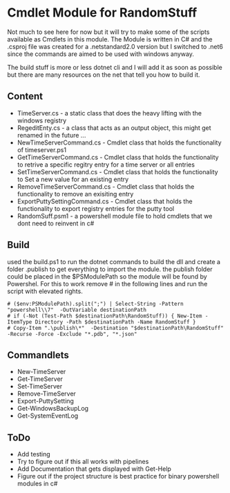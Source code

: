 Cmdlet Module for RandomStuff
==============================

Not much to see here for now but it will try to make some of the scripts available as Cmdlets in this module.
The Module is written in C# and the .csproj file was created for a .netstandard2.0 version but I switched to .net6 since the commands are aimed to be used with windows anyway.

The build stuff is more or less dotnet cli and I will add it as soon as possible but there are many resources on the net that tell you how to build it.

Content
--------

* TimeServer.cs - a static class that does the heavy lifting with the windows registry
* RegeditEnty.cs - a class that acts as an output object, this might get renamed in the future ...
* NewTimeServerCommand.cs - Cmdlet class that holds the functionality of timeserver.ps1 
* GetTimeServerCommand.cs - Cmdlet class that holds the functionality to retrive a specific regitry entry for a time server or all entries
* SetTimeServerCommand.cs - Cmdlet class that holds the functionality to Set a new value for an existing entry
* RemoveTimeServerCommand.cs - Cmdlet class that holds the functionality to remove an exisiting entry
* ExportPuttySettingCommand.cs - Cmdlet class that holds the functionality to export registry entries for the putty tool
* RandomSuff.psm1 - a powershell module file to hold cmdlets that we dont need to reinvent in c#

Build
---------

used the build.ps1 to run the dotnet commands to build the dll and create a folder .publish to get everything to import the module. the publish folder could
be placed in the $PSModulePath so the module will be found by Powershel. For this to work remove # in the following lines and run the script with elevated rights.

    # ($env:PSModulePath).split(";") | Select-String -Pattern "powershell\\7"  -OutVariable destinationPath
    # if (-Not (Test-Path $destinationPath\RandomStuff)) { New-Item -ItemType Directory -Path $destinationPath -Name RandomStuff }
    # Copy-Item ".\publish\*"  -Destination "$destinationPath\RandomStuff" -Recurse -Force -Exclude "*.pdb", "*.json"

Commandlets
-------------

* New-TimeServer
* Get-TimeServer
* Set-TimeServer
* Remove-TimeServer
* Export-PuttySetting
* Get-WindowsBackupLog
* Get-SystemEventLog

ToDo
--------

* Add testing
* Try to figure out if this all works with pipelines
* Add Documentation that gets displayed with Get-Help 
* Figure out if the project structure is best practice for binary powershell modules in c#